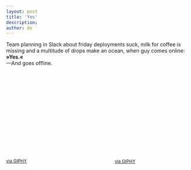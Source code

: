 ```yaml
---
layout: post
title: 'Yes'
description:
author: ds
---
```


Team planning in Slack about friday deployments suck, milk for coffee is missing and a multitude of drops make an ocean, when guy comes online:  
__»Yes.«__  
—And goes offline.

<div style="display: flex; justify-content: space-between; align-items: center; font-size: 12px;">
<div style="flex: 0 1 57%;">

<div style="height:0;padding-bottom:73%;position:relative;"><iframe data-lazy-src="https://giphy.com/embed/pPhyAv5t9V8djyRFJH" width="100%" height="100%" style="position:absolute" frameBorder="0" class="giphy-embed" allowFullScreen></iframe></div><br><p><a href="https://giphy.com/gifs/wtf-obama-wth-pPhyAv5t9V8djyRFJH">via GIPHY</a></p>

</div>
<div style="flex: 0 1 41%;">

<div style="height:0;padding-bottom:102%;position:relative;"><iframe data-lazy-src="https://giphy.com/embed/DvyLQztQwmyAM" width="100%" height="100%" style="position:absolute" frameBorder="0" class="giphy-embed" allowFullScreen></iframe></div><br><p><a href="https://giphy.com/gifs/mrw-bathroom-nekkid-DvyLQztQwmyAM">via GIPHY</a></p>

</div>
</div>
